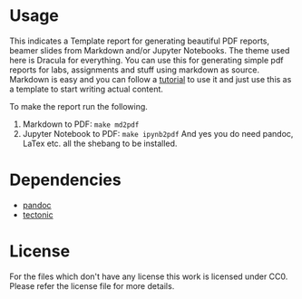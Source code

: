 # Usage

This indicates a Template report for generating beautiful PDF reports, beamer slides from Markdown and/or Jupyter Notebooks.
The theme used here is Dracula for everything. You can use this for generating simple pdf reports for labs, assignments
and stuff using markdown as source.
Markdown is easy and you can follow a [tutorial](https://www.markdownguide.org/basic-syntax/) to use it and just use this as a template to
start writing actual content.

To make the report run the following.
1. Markdown to PDF: `make md2pdf`
2. Jupyter Notebook to PDF: `make ipynb2pdf`
And yes you do need pandoc, LaTex etc. all the shebang to be installed.

# Dependencies

- [pandoc](https://pandoc.org/)
- [tectonic](https://tectonic-typesetting.github.io/en-US/)

# License

For the files which don't have any license this work is licensed under CC0.
Please refer the license file for more details.